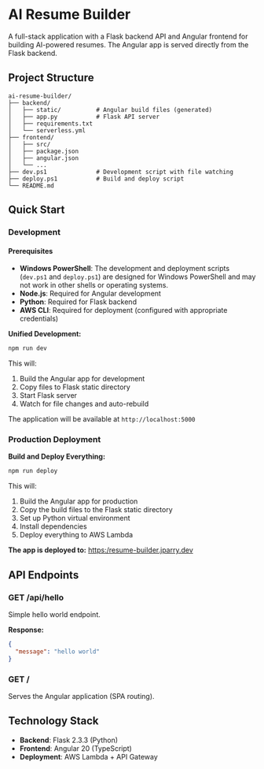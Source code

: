 # AI Resume Builder

A full-stack application with a Flask backend API and Angular frontend for building AI-powered resumes. The Angular app is served directly from the Flask backend.

## Project Structure

```
ai-resume-builder/
├── backend/
│   ├── static/          # Angular build files (generated)
│   ├── app.py           # Flask API server
│   ├── requirements.txt
│   └── serverless.yml
├── frontend/
│   ├── src/
│   ├── package.json
│   ├── angular.json
│   └── ...
├── dev.ps1              # Development script with file watching
├── deploy.ps1           # Build and deploy script
└── README.md
```

## Quick Start

### Development

#### Prerequisites

- **Windows PowerShell**: The development and deployment scripts (`dev.ps1` and `deploy.ps1`) are designed for Windows PowerShell and may not work in other shells or operating systems.
- **Node.js**: Required for Angular development
- **Python**: Required for Flask backend
- **AWS CLI**: Required for deployment (configured with appropriate credentials)

**Unified Development:**
```bash
npm run dev
```
This will:
1. Build the Angular app for development
2. Copy files to Flask static directory
3. Start Flask server
4. Watch for file changes and auto-rebuild

The application will be available at `http://localhost:5000`

### Production Deployment

**Build and Deploy Everything:**
```bash
npm run deploy
```

This will:
1. Build the Angular app for production
2. Copy the build files to the Flask static directory
3. Set up Python virtual environment
4. Install dependencies
5. Deploy everything to AWS Lambda

**The app is deployed to:**
[https:/resume-builder.jparry.dev](https://resume-builder.jparry.dev)

## API Endpoints

### GET /api/hello
Simple hello world endpoint.

**Response:**
```json
{
  "message": "hello world"
}
```

### GET /
Serves the Angular application (SPA routing).

## Technology Stack

- **Backend**: Flask 2.3.3 (Python)
- **Frontend**: Angular 20 (TypeScript)
- **Deployment**: AWS Lambda + API Gateway
